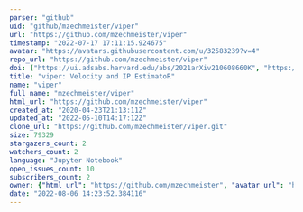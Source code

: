 ```yaml
---
parser: "github"
uid: "github/mzechmeister/viper"
url: "https://github.com/mzechmeister/viper"
timestamp: "2022-07-17 17:11:15.924675"
avatar: "https://avatars.githubusercontent.com/u/32583239?v=4"
repo_url: "https://github.com/mzechmeister/viper"
doi: ["https://ui.adsabs.harvard.edu/abs/2021arXiv210608660K", "https://ui.adsabs.harvard.edu/abs/2021ascl.soft08006Z/abstract"]
title: "viper: Velocity and IP EstimatoR"
name: "viper"
full_name: "mzechmeister/viper"
html_url: "https://github.com/mzechmeister/viper"
created_at: "2020-04-23T21:13:11Z"
updated_at: "2022-05-10T14:17:12Z"
clone_url: "https://github.com/mzechmeister/viper.git"
size: 79329
stargazers_count: 2
watchers_count: 2
language: "Jupyter Notebook"
open_issues_count: 10
subscribers_count: 2
owner: {"html_url": "https://github.com/mzechmeister", "avatar_url": "https://avatars.githubusercontent.com/u/32583239?v=4", "login": "mzechmeister", "type": "User"}
date: "2022-08-06 14:23:52.384116"
---
```

